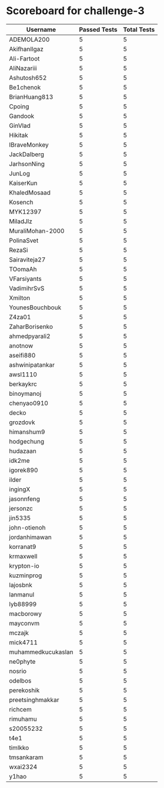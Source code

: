 # Scoreboard for challenge-3
| Username   | Passed Tests | Total Tests |
|------------|--------------|-------------|
| ADEMOLA200 | 5 | 5 |
| AkifhanIlgaz | 5 | 5 |
| Ali-Fartoot | 5 | 5 |
| AliNazariii | 5 | 5 |
| Ashutosh652 | 5 | 5 |
| Be1chenok | 5 | 5 |
| BrianHuang813 | 5 | 5 |
| Cpoing | 5 | 5 |
| Gandook | 5 | 5 |
| GinVlad | 5 | 5 |
| Hikitak | 5 | 5 |
| IBraveMonkey | 5 | 5 |
| JackDalberg | 5 | 5 |
| JarhsonNing | 5 | 5 |
| JunLog | 5 | 5 |
| KaiserKun | 5 | 5 |
| KhaledMosaad | 5 | 5 |
| Kosench | 5 | 5 |
| MYK12397 | 5 | 5 |
| MiladJlz | 5 | 5 |
| MuraliMohan-2000 | 5 | 5 |
| PolinaSvet | 5 | 5 |
| RezaSi | 5 | 5 |
| Sairaviteja27 | 5 | 5 |
| TOomaAh | 5 | 5 |
| VFarsiyants | 5 | 5 |
| VadimihrSvS | 5 | 5 |
| Xmilton | 5 | 5 |
| YounesBouchbouk | 5 | 5 |
| Z4za01 | 5 | 5 |
| ZaharBorisenko | 5 | 5 |
| ahmedpyarali2 | 5 | 5 |
| anotnow | 5 | 5 |
| aseifi880 | 5 | 5 |
| ashwinipatankar | 5 | 5 |
| awsl1110 | 5 | 5 |
| berkaykrc | 5 | 5 |
| binoymanoj | 5 | 5 |
| chenyao0910 | 5 | 5 |
| decko | 5 | 5 |
| grozdovk | 5 | 5 |
| himanshum9 | 5 | 5 |
| hodgechung | 5 | 5 |
| hudazaan | 5 | 5 |
| idk2me | 5 | 5 |
| igorek890 | 5 | 5 |
| ilder | 5 | 5 |
| ingingX | 5 | 5 |
| jasonnfeng | 5 | 5 |
| jersonzc | 5 | 5 |
| jin5335 | 5 | 5 |
| john-otienoh | 5 | 5 |
| jordanhimawan | 5 | 5 |
| korranat9 | 5 | 5 |
| krmaxwell | 5 | 5 |
| krypton-io | 5 | 5 |
| kuzminprog | 5 | 5 |
| lajosbnk | 5 | 5 |
| lanmanul | 5 | 5 |
| lyb88999 | 5 | 5 |
| macborowy | 5 | 5 |
| mayconvm | 5 | 5 |
| mczajk | 5 | 5 |
| mick4711 | 5 | 5 |
| muhammedkucukaslan | 5 | 5 |
| ne0phyte | 5 | 5 |
| nosrio | 5 | 5 |
| odelbos | 5 | 5 |
| perekoshik | 5 | 5 |
| preetsinghmakkar | 5 | 5 |
| richcem | 5 | 5 |
| rimuhamu | 5 | 5 |
| s20055232 | 5 | 5 |
| t4e1 | 5 | 5 |
| timlkko | 5 | 5 |
| tmsankaram | 5 | 5 |
| wxai2324 | 5 | 5 |
| y1hao | 5 | 5 |
